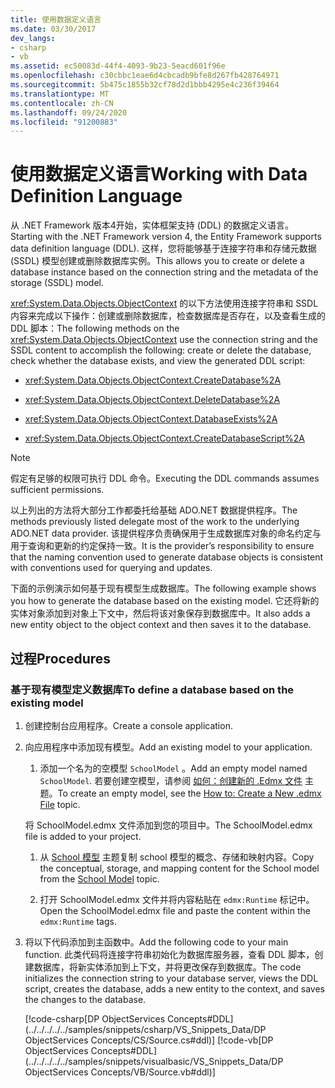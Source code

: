 ```yaml
---
title: 使用数据定义语言
ms.date: 03/30/2017
dev_langs:
- csharp
- vb
ms.assetid: ec50083d-44f4-4093-9b23-5eacd601f96e
ms.openlocfilehash: c30cbbc1eae6d4cbcadb9bfe8d267fb428764971
ms.sourcegitcommit: 5b475c1855b32cf78d2d1bbb4295e4c236f39464
ms.translationtype: MT
ms.contentlocale: zh-CN
ms.lasthandoff: 09/24/2020
ms.locfileid: "91200883"
---
```

# <a name="working-with-data-definition-language"></a><span data-ttu-id="0a4fe-102">使用数据定义语言</span><span class="sxs-lookup"><span data-stu-id="0a4fe-102">Working with Data Definition Language</span></span>

<span data-ttu-id="0a4fe-103">从 .NET Framework 版本4开始，实体框架支持 (DDL) 的数据定义语言。</span><span class="sxs-lookup"><span data-stu-id="0a4fe-103">Starting with the .NET Framework version 4, the Entity Framework supports data definition language (DDL).</span></span> <span data-ttu-id="0a4fe-104">这样，您将能够基于连接字符串和存储元数据 (SSDL) 模型创建或删除数据库实例。</span><span class="sxs-lookup"><span data-stu-id="0a4fe-104">This allows you to create or delete a database instance based on the connection string and the metadata of the storage (SSDL) model.</span></span>  
  
 <span data-ttu-id="0a4fe-105"><xref:System.Data.Objects.ObjectContext> 的以下方法使用连接字符串和 SSDL 内容来完成以下操作：创建或删除数据库，检查数据库是否存在，以及查看生成的 DDL 脚本：</span><span class="sxs-lookup"><span data-stu-id="0a4fe-105">The following methods on the <xref:System.Data.Objects.ObjectContext> use the connection string and the SSDL content to accomplish the following: create or delete the database, check whether the database exists, and view the generated DDL script:</span></span>  
  
- <xref:System.Data.Objects.ObjectContext.CreateDatabase%2A>  
  
- <xref:System.Data.Objects.ObjectContext.DeleteDatabase%2A>  
  
- <xref:System.Data.Objects.ObjectContext.DatabaseExists%2A>  
  
- <xref:System.Data.Objects.ObjectContext.CreateDatabaseScript%2A>  
  
> [!NOTE]
> <span data-ttu-id="0a4fe-106">假定有足够的权限可执行 DDL 命令。</span><span class="sxs-lookup"><span data-stu-id="0a4fe-106">Executing the DDL commands assumes sufficient permissions.</span></span>  
  
 <span data-ttu-id="0a4fe-107">以上列出的方法将大部分工作都委托给基础 ADO.NET 数据提供程序。</span><span class="sxs-lookup"><span data-stu-id="0a4fe-107">The methods previously listed delegate most of the work to the underlying ADO.NET data provider.</span></span> <span data-ttu-id="0a4fe-108">该提供程序负责确保用于生成数据库对象的命名约定与用于查询和更新的约定保持一致。</span><span class="sxs-lookup"><span data-stu-id="0a4fe-108">It is the provider’s responsibility to ensure that the naming convention used to generate database objects is consistent with conventions used for querying and updates.</span></span>  
  
 <span data-ttu-id="0a4fe-109">下面的示例演示如何基于现有模型生成数据库。</span><span class="sxs-lookup"><span data-stu-id="0a4fe-109">The following example shows you how to generate the database based on the existing model.</span></span> <span data-ttu-id="0a4fe-110">它还将新的实体对象添加到对象上下文中，然后将该对象保存到数据库中。</span><span class="sxs-lookup"><span data-stu-id="0a4fe-110">It also adds a new entity object to the object context and then saves it to the database.</span></span>  
  
## <a name="procedures"></a><span data-ttu-id="0a4fe-111">过程</span><span class="sxs-lookup"><span data-stu-id="0a4fe-111">Procedures</span></span>  
  
### <a name="to-define-a-database-based-on-the-existing-model"></a><span data-ttu-id="0a4fe-112">基于现有模型定义数据库</span><span class="sxs-lookup"><span data-stu-id="0a4fe-112">To define a database based on the existing model</span></span>  
  
1. <span data-ttu-id="0a4fe-113">创建控制台应用程序。</span><span class="sxs-lookup"><span data-stu-id="0a4fe-113">Create a console application.</span></span>  
  
2. <span data-ttu-id="0a4fe-114">向应用程序中添加现有模型。</span><span class="sxs-lookup"><span data-stu-id="0a4fe-114">Add an existing model to your application.</span></span>  
  
    1. <span data-ttu-id="0a4fe-115">添加一个名为的空模型 `SchoolModel` 。</span><span class="sxs-lookup"><span data-stu-id="0a4fe-115">Add an empty model named `SchoolModel`.</span></span> <span data-ttu-id="0a4fe-116">若要创建空模型，请参阅 [如何：创建新的 .Edmx 文件](/previous-versions/dotnet/netframework-4.0/cc716703(v=vs.100)) 主题。</span><span class="sxs-lookup"><span data-stu-id="0a4fe-116">To create an empty model, see the [How to: Create a New .edmx File](/previous-versions/dotnet/netframework-4.0/cc716703(v=vs.100)) topic.</span></span>  
  
     <span data-ttu-id="0a4fe-117">将 SchoolModel.edmx 文件添加到您的项目中。</span><span class="sxs-lookup"><span data-stu-id="0a4fe-117">The SchoolModel.edmx file is added to your project.</span></span>  
  
    1. <span data-ttu-id="0a4fe-118">从 [School 模型](/previous-versions/dotnet/netframework-4.0/bb896300(v=vs.100)) 主题复制 school 模型的概念、存储和映射内容。</span><span class="sxs-lookup"><span data-stu-id="0a4fe-118">Copy the conceptual, storage, and mapping content for the School model from the [School Model](/previous-versions/dotnet/netframework-4.0/bb896300(v=vs.100)) topic.</span></span>  
  
    2. <span data-ttu-id="0a4fe-119">打开 SchoolModel.edmx 文件并将内容粘贴在 `edmx:Runtime` 标记中。</span><span class="sxs-lookup"><span data-stu-id="0a4fe-119">Open the SchoolModel.edmx file and paste the content within the `edmx:Runtime` tags.</span></span>  
  
3. <span data-ttu-id="0a4fe-120">将以下代码添加到主函数中。</span><span class="sxs-lookup"><span data-stu-id="0a4fe-120">Add the following code to your main function.</span></span> <span data-ttu-id="0a4fe-121">此类代码将连接字符串初始化为数据库服务器，查看 DDL 脚本，创建数据库，将新实体添加到上下文，并将更改保存到数据库。</span><span class="sxs-lookup"><span data-stu-id="0a4fe-121">The code initializes the connection string to your database server, views the DDL script, creates the database, adds a new entity to the context, and saves the changes to the database.</span></span>  
  
     [!code-csharp[DP ObjectServices Concepts#DDL](../../../../../samples/snippets/csharp/VS_Snippets_Data/DP ObjectServices Concepts/CS/Source.cs#ddl)]
     [!code-vb[DP ObjectServices Concepts#DDL](../../../../../samples/snippets/visualbasic/VS_Snippets_Data/DP ObjectServices Concepts/VB/Source.vb#ddl)]
